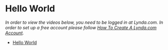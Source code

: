 # Hello World
_In order to view the videos below, you need to be logged in at Lynda.com. In order to set up a free account please follow [
How To Create A Lynda.com Account](lynda_com.md)._

* [Hello World](https://www.lynda.com/Java-tutorials/Hello-World/377484/421290-4.html)
